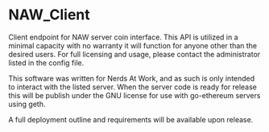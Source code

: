 # NAW_Client
Client endpoint for NAW server coin interface. This API is utilized in a minimal capacity with no warranty it will function for anyone other than the desired users. For full licensing and usage, please contact the administrator listed in the config file.

This software was written for Nerds At Work, and as such is only intended to interact with the listed server. When the server code is ready for release this will be publish under the GNU license for use with go-ethereum servers using geth.

A full deployment outline and requirements will be available upon release.